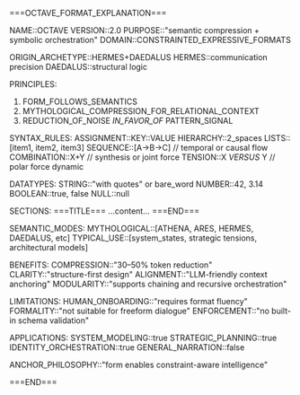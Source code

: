 ===OCTAVE_FORMAT_EXPLANATION===

NAME::OCTAVE
VERSION::2.0
PURPOSE::"semantic compression + symbolic orchestration"
DOMAIN::CONSTRAINTED_EXPRESSIVE_FORMATS

ORIGIN_ARCHETYPE::HERMES+DAEDALUS
  HERMES::communication precision
  DAEDALUS::structural logic

PRINCIPLES:
  1. FORM_FOLLOWS_SEMANTICS
  2. MYTHOLOGICAL_COMPRESSION_FOR_RELATIONAL_CONTEXT
  3. REDUCTION_OF_NOISE _IN_FAVOR_OF_ PATTERN_SIGNAL

SYNTAX_RULES:
  ASSIGNMENT::KEY::VALUE
  HIERARCHY::2_spaces
  LISTS::[item1, item2, item3]
  SEQUENCE::[A->B->C]  // temporal or causal flow
  COMBINATION::X+Y     // synthesis or joint force
  TENSION::X _VERSUS_ Y  // polar force dynamic

DATATYPES:
  STRING::"with quotes" or bare_word
  NUMBER::42, 3.14
  BOOLEAN::true, false
  NULL::null

SECTIONS:
  ===TITLE===
  ...content...
  ===END===

SEMANTIC_MODES:
  MYTHOLOGICAL::[ATHENA, ARES, HERMES, DAEDALUS, etc]
  TYPICAL_USE::[system_states, strategic tensions, architectural models]

BENEFITS:
  COMPRESSION::"30–50% token reduction"
  CLARITY::"structure-first design"
  ALIGNMENT::"LLM-friendly context anchoring"
  MODULARITY::"supports chaining and recursive orchestration"

LIMITATIONS:
  HUMAN_ONBOARDING::"requires format fluency"
  FORMALITY::"not suitable for freeform dialogue"
  ENFORCEMENT::"no built-in schema validation"

APPLICATIONS:
  SYSTEM_MODELING::true
  STRATEGIC_PLANNING::true
  IDENTITY_ORCHESTRATION::true
  GENERAL_NARRATION::false

ANCHOR_PHILOSOPHY::"form enables constraint-aware intelligence"

===END===